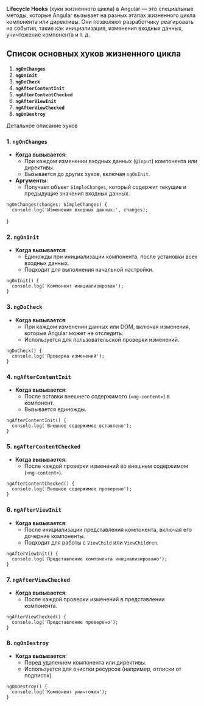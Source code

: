 **Lifecycle Hooks** (хуки жизненного цикла) в Angular — это специальные методы, которые Angular вызывает на разных этапах жизненного цикла компонента или директивы. Они позволяют разработчику реагировать на события, такие как инициализация, изменения входных данных, уничтожение компонента и т. д.

## **Список основных хуков жизненного цикла**

1. **`ngOnChanges`**
2. **`ngOnInit`**
3. **`ngDoCheck`**
4. **`ngAfterContentInit`**
5. **`ngAfterContentChecked`**
6. **`ngAfterViewInit`**
7. **`ngAfterViewChecked`**
8. **`ngOnDestroy`**


Детальное описание хуков

### 1. **`ngOnChanges`**

- **Когда вызывается**:
    - При каждом изменении входных данных (`@Input`) компонента или директивы.
    - Вызывается до других хуков, включая `ngOnInit`.
- **Аргументы**:
    - Получает объект `SimpleChanges`, который содержит текущие и предыдущие значения входных данных.

```TS
ngOnChanges(changes: SimpleChanges) {
  console.log('Изменения входных данных:', changes);
```
}


### 2. **`ngOnInit`**

- **Когда вызывается**:
    - Единожды при инициализации компонента, после установки всех входных данных.
    - Подходит для выполнения начальной настройки.

```TS
ngOnInit() {
  console.log('Компонент инициализирован');
}
```


### 3. **`ngDoCheck`**

- **Когда вызывается**:
    - При каждом изменении данных или DOM, включая изменения, которые Angular может не отследить.
    - Используется для пользовательской проверки изменений.

```TS
ngDoCheck() {
  console.log('Проверка изменений');
}
```

### 4. **`ngAfterContentInit`**

- **Когда вызывается**:
    - После вставки внешнего содержимого (`<ng-content>`) в компонент.
    - Вызывается единожды.

```TS
ngAfterContentInit() {
  console.log('Внешнее содержимое вставлено');
}
```

### 5. **`ngAfterContentChecked`**

- **Когда вызывается**:
    - После каждой проверки изменений во внешнем содержимом (`<ng-content>`).

```TS
ngAfterContentChecked() {
  console.log('Внешнее содержимое проверено');
}
```

### 6. **`ngAfterViewInit`**

- **Когда вызывается**:
    - После инициализации представления компонента, включая его дочерние компоненты.
    - Подходит для работы с `ViewChild` или `ViewChildren`.

```TS
ngAfterViewInit() {
  console.log('Представление компонента инициализировано');
}
```

### 7. **`ngAfterViewChecked`**

- **Когда вызывается**:
    - После каждой проверки изменений в представлении компонента.
```TS
ngAfterViewChecked() {
  console.log('Представление проверено');
}
```


### 8. **`ngOnDestroy`**

- **Когда вызывается**:
    - Перед удалением компонента или директивы.
    - Используется для очистки ресурсов (например, отписки от подписок).

```TS
ngOnDestroy() {
  console.log('Компонент уничтожен');
}
```

